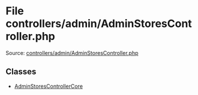 File controllers/admin/AdminStoresController.php
=========

Source: [controllers/admin/AdminStoresController.php](https://github.com/PrestaShop/PrestaShop/blob/1.5.3.1/controllers/admin/AdminStoresController.php)


Classes
-------

* [AdminStoresControllerCore](class.AdminStoresControllerCore.md)

